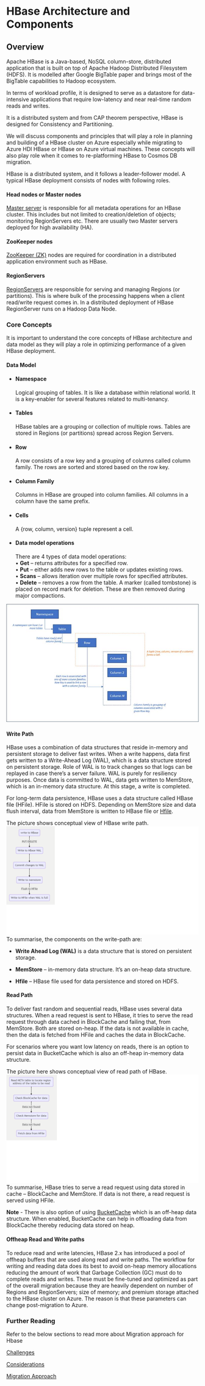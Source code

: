 
# HBase Architecture and Components

## Overview

Apache HBase is a Java-based, NoSQL column-store, distributed application that is built on top of Apache Hadoop Distributed Filesystem (HDFS). It is modelled after Google BigTable paper and brings most of the BigTable capabilities to Hadoop ecosystem.  

In terms of workload profile, it is designed to serve as a datastore for data-intensive applications that require low-latency and near real-time random reads and writes.  

It is a distributed system and from CAP theorem perspective, HBase is designed for Consistency and Partitioning.  

We will discuss components and principles that will play a role in planning and building of a HBase cluster on Azure especially while migrating to Azure HDI HBase or HBase on Azure virtual machines. These concepts will also play role when it comes to re-platforming HBase to Cosmos DB migration.  

HBase is a distributed system, and it follows a leader-follower model. A typical HBase deployment consists of nodes with following roles.  

#### **Head nodes or Master nodes** 

[Master server](https://HBase.apache.org/book.html#architecture.master) is responsible for all metadata operations for an HBase cluster. This includes but not limited to creation/deletion of objects; monitoring RegionServers etc. There are usually two Master servers deployed for high availability (HA).

#### **ZooKeeper nodes**

[ZooKeeper (ZK)](https://zookeeper.apache.org/) nodes are required for coordination in a distributed application environment such as HBase.

#### **RegionServers**

[RegionServers](https://HBase.apache.org/book.html#regionserver.arch) are responsible for serving and managing Regions (or partitions). This is where bulk of the processing happens when a client read/write request comes in. In a distributed deployment of HBase RegionServer runs on a Hadoop Data Node.  

### **Core Concepts**

It is important to understand the core concepts of HBase architecture and data model as they will play a role in optimizing performance of a given HBase deployment. 

#### **Data Model**  

- #### **Namespace**  
    Logical grouping of tables. It is like a database within relational world. It is a key-enabler for several features related to multi-tenancy.  

- #### **Tables**  
    HBase tables are a grouping or collection of multiple rows. Tables are stored in Regions (or partitions) spread across Region Servers.  

- #### **Row**  
    A row consists of a row key and a grouping of columns called column family. The rows are sorted and stored based on the row key.  

- #### **Column Family**  
    Columns in HBase are grouped into column families. All columns in a column have the same prefix.  

- #### **Cells**  
    A {row, column, version} tuple represent a cell.  

- #### **Data model operations**  
    There are 4 types of data model operations:  
• **Get** – returns attributes for a specified row.  
• **Put** – either adds new rows to the table or updates existing rows.  
• **Scans** – allows iteration over multiple rows for specified attributes.  
• **Delete** – removes a row from the table. A marker (called tombstone) is placed on record mark for deletion. These are then removed during major compactions.  

![img](../images/clip_image032.jpg)

#### **Write Path**
HBase uses a combination of data structures that reside in-memory and persistent storage to deliver fast writes. When a write happens, data first gets written to a Write-Ahead Log (WAL), which is a data structure stored on persistent storage. Role of WAL is to track changes so that logs can be replayed in case there’s a server failure. WAL is purely for resiliency purposes.
Once data is committed to WAL, data gets written to MemStore, which is an in-memory data structure. At this stage, a write is completed.  

For long-term data persistence, HBase uses a data structure called HBase file (HFile). HFile is stored on HDFS. Depending on MemStore size and data flush interval, data from MemStore is written to HBase file or [Hfile](https://HBase.apache.org/book.html#_hfile_format_2).  

The picture shows conceptual view of HBase write path.  
![HBase write path](../images/clip_image151.png)
To summarise, the components on the write-path are:  
- **Write Ahead Log (WAL)** is a data structure that is stored on persistent storage.
  
- **MemStore** – in-memory data structure. It’s an on-heap data structure.  

- **Hfile** – HBase file used for data persistence and stored on HDFS.

#### **Read Path**

To deliver fast random and sequential reads, HBase uses several data structures. When a read request is sent to HBase, it tries to serve the read request through data cached in BlockCache and failing that, from MemStore. Both are stored on-heap. If the data is not available in cache, then the data is fetched from HFile and caches the data in BlockCache.  

For scenarios where you want low latency on reads, there is an option to persist data in BucketCache which is also an off-heap in-memory data structure.

The picture here shows conceptual view of read path of HBase.  
![HBase read path](../images/clip_image152.png)
To summarise, HBase tries to serve a read request using data stored in cache – BlockCache and MemStore. If data is not there, a read request is served using HFile.  

**Note** - There is also option of using [BucketCache](https://hbase.apache.org/book.html#offheap.blockcache) which is an off-heap data structure. When enabled, BucketCache can help in offloading data from BlockCache thereby reducing data stored on heap.

#### **Offheap Read and Write paths**

To reduce read and write latencies, HBase 2.x has introduced a pool of offheap buffers that are used along read and write paths. The workflow for writing and reading data does its best to avoid on-heap memory allocations reducing the amount of work that Garbage Collection (GC) must do to complete reads and writes. These must be fine-tuned and optimized as part of the overall migration because they are heavily dependent on number of Regions and RegionServers; size of memory; and premium storage attached to the HBase cluster on Azure. The reason is that these parameters can change post-migration to Azure.  

### Further Reading

Refer to the below sections to read more about Migration approach for Hbase

[Challenges](challenges.md)

[Considerations](considerations.md)

[Migration Approach](migration-approach.md)

